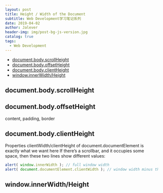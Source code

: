 ```yaml
---
layout: post
title: Height / Width of the Document
subtitle: Web Development学习笔记系列
date: 2019-04-02
author: Jalever
header-img: img/post-bg-js-version.jpg
catalog: true
tags:
  - Web Development
---
```


- [document.body.scrollHeight](#documentbodyscrollheight)
- [document.body.offsetHeight](#documentbodyoffsetheight)
- [document.body.clientHeight](#documentbodyclientheight)
- [window.innerWidth/Height](#windowinnerwidthheight)

## document.body.scrollHeight

## document.body.offsetHeight
content, padding, border

## document.body.clientHeight
Properties clientWidth/clientHeight of document.documentElement is exactly what we want here
If there’s a scrollbar, and it occupies some space, then these two lines show different values:
```javascript
alert( window.innerWidth ); // full window width
alert( document.documentElement.clientWidth ); // window width minus the scrollbar
```

## window.innerWidth/Height